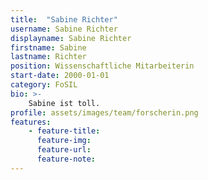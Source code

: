 ```yaml
---
title:  "Sabine Richter"
username: Sabine Richter
displayname: Sabine Richter
firstname: Sabine
lastname: Richter
position: Wissenschaftliche Mitarbeiterin
start-date: 2000-01-01
category: FoSIL
bio: >- 
    Sabine ist toll.   
profile: assets/images/team/forscherin.png
features:
    - feature-title: 
      feature-img: 
      feature-url: 
      feature-note: 
---
```

